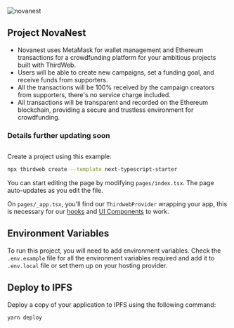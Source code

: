 ![novanest](https://github.com/SayantanmPaul/NovaNestApp/assets/103353878/eebd4e32-da33-4716-a996-383f9c6cf094)

## Project NovaNest

- Novanest uses MetaMask for wallet management and Ethereum transactions for a crowdfunding platform for your ambitious projects built with ThirdWeb.
- Users will be able to create new campaigns, set a funding goal, and receive funds from supporters.
- All the transactions will be 100% received by the campaign creators from supporters, there's no service charge included.
- All transactions will be transparent and recorded on the Ethereum blockchain, providing a secure and trustless environment for crowdfunding.

### Details further updating soon

##
Create a project using this example:

```bash
npx thirdweb create --template next-typescript-starter
```

You can start editing the page by modifying `pages/index.tsx`. The page auto-updates as you edit the file.

On `pages/_app.tsx`, you'll find our `ThirdwebProvider` wrapping your app, this is necessary for our [hooks](https://portal.thirdweb.com/react) and
[UI Components](https://portal.thirdweb.com/ui-components) to work.

## Environment Variables

To run this project, you will need to add environment variables. Check the `.env.example` file for all the environment variables required and add it to `.env.local` file or set them up on your hosting provider.

## Deploy to IPFS

Deploy a copy of your application to IPFS using the following command:

```bash
yarn deploy
```
